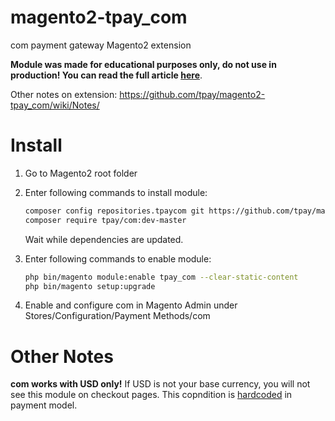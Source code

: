 magento2-tpay_com
======================

com payment gateway Magento2 extension

**Module was made for educational purposes only, do not use in production! You can read the full article [here](http://tpay.net/magento-2/implementing-payment-gateway-magento-2/)**.

Other notes on extension: https://github.com/tpay/magento2-tpay_com/wiki/Notes/

Install
=======

1. Go to Magento2 root folder

2. Enter following commands to install module:

    ```bash
    composer config repositories.tpaycom git https://github.com/tpay/magento2-tpay_com.git
    composer require tpay/com:dev-master
    ```
   Wait while dependencies are updated.

3. Enter following commands to enable module:

    ```bash
    php bin/magento module:enable tpay_com --clear-static-content
    php bin/magento setup:upgrade
    ```
4. Enable and configure com in Magento Admin under Stores/Configuration/Payment Methods/com

Other Notes
===========

**com works with USD only!** If USD is not your base currency, you will not see this module on checkout pages. This copndition is [hardcoded](https://github.com/tpay/magento2-tpay_com/blob/master/Model/Payment.php#L32) in payment model.

